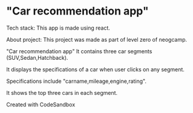 # "Car recommendation app"

Tech stack:
This app is made using react.

About project:
This project was made as part of level zero of neogcamp.

"Car recommendation app" It contains three car segments (SUV,Sedan,Hatchback).

It displays the specifications of a car when user clicks on any segment.

Specifications include "carname,mileage,engine,rating".

It shows the top three cars in each segment.

Created with CodeSandbox
